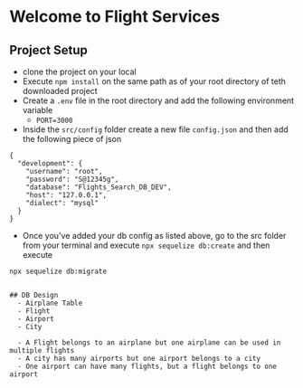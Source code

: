 # Welcome to Flight Services

## Project Setup
- clone the project on your local
- Execute `npm install` on the same path as of your root directory of teth downloaded project
- Create a `.env` file in the root directory and add the following environment variable 
    - `PORT=3000`
- Inside the   `src/config` folder create a new file `config.json` and then add the following piece of json

```
{
  "development": {
    "username": "root",
    "password": "S@12345g",
    "database": "Flights_Search_DB_DEV",
    "host": "127.0.0.1",
    "dialect": "mysql"
  }
}

```
- Once you've added your db config as listed above, go to the src folder from your terminal and execute `npx sequelize db:create` and then execute

`npx sequelize db:migrate`
```

## DB Design
  - Airplane Table
  - Flight
  - Airport
  - City

  - A Flight belongs to an airplane but one airplane can be used in multiple flights
  - A city has many airports but one airport belongs to a city
  - One airport can have many flights, but a flight belongs to one airport